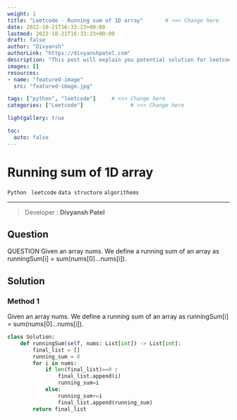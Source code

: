 ```yaml
---
weight: 1
title: "Leetcode - Running sum of 1D array"       # <<< Change here
date: 2022-10-21T16:33:23+00:00
lastmod: 2022-10-21T16:33:23+00:00
draft: false                
author: "Divyansh"
authorLink: "https://divyanshpatel.com"
description: "This post will explain you potential solution for leetcode problem."
images: []
resources:
- name: "featured-image"
  src: "featured-image.jpg"

tags: ["python", "leetcode"]     # <<< Change here
categories: ["Leetcode"]               # <<< Change here

lightgallery: true

toc:
  auto: false
---
```


<!--more-->

# Running sum of 1D array
`Python ` `leetcode` `data structure` `algorithems`

---

> Developer : __Divyansh Patel__

## Question

QUESTION
Given an array nums. We define a running sum of an array as runningSum[i] = sum(nums[0]…nums[i]).

## Solution
### Method 1
Given an array nums. We define a running sum of an array as runningSum[i] = sum(nums[0]…nums[i]).
``` python
class Solution:
    def runningSum(self, nums: List[int]) -> List[int]:
        final_list = []
        running_sum = 0
        for i in nums:
            if len(final_list)==0 :
                final_list.append(i)
                running_sum=i
            else:
                running_sum+=i
                final_list.append(running_sum)
        return final_list
```

